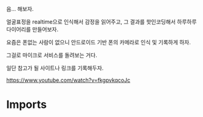 음... 해보자.

얼굴표정을 realtime으로 인식해서 감정을 읽어주고, 그 결과를 핫인코딩해서 하루하루 다이어리를 만들어보자.

요즘은 폰없는 사람이 없으니 안드로이드 기반 폰의 카메라로 인식 및 기록하게 하자.

그걸로 마이크로 서비스를 돌려보는 거다.

일단 참고가 될 사이트나 링크를 기록해두자.

https://www.youtube.com/watch?v=fkgpvkqcoJc

# Imports
